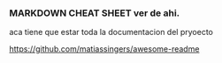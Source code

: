 ### MARKDOWN CHEAT SHEET ver de ahi.
aca tiene que estar toda la documentacion del pryoecto

https://github.com/matiassingers/awesome-readme
